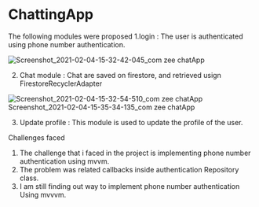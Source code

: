 # ChattingApp
The following modules were proposed
1.login :
The user is authenticated using phone number authentication.

![Screenshot_2021-02-04-15-32-42-045_com zee chatApp](https://user-images.githubusercontent.com/43025057/106880987-00263980-6703-11eb-8756-01a61c9e20fb.jpg)

2. Chat module :
Chat are saved on firestore, and retrieved usign FirestoreRecyclerAdapter

![
![Screenshot_2021-02-04-15-32-54-510_com zee chatApp](https://user-images.githubusercontent.com/43025057/106881008-05838400-6703-11eb-999e-0011a22f4ad0.jpg)
Screenshot_2021-02-04-15-35-34-135_com zee chatApp](https://user-images.githubusercontent.com/43025057/106880970-fbfa1c00-6702-11eb-8bd8-1d54c8970a22.jpg)


3. Update profile :
This module is used to update the profile of the user.


Challenges faced
 1. The challenge that i faced in the project is 
    implementing phone number authentication using mvvm.
 2. The problem was related callbacks 
    inside authentication Repository class.
 3. I am still finding out way to implement phone number authentication
    Using mvvvm.
 

